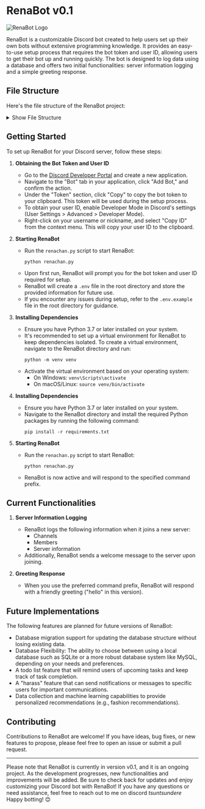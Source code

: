 # RenaBot v0.1

![RenaBot Logo](https://64.media.tumblr.com/3187c397dcfb358d519e08c2d1d1dc0e/b87b3de4b1fdc93c-88/s540x810/cd31af08d128130a28bf7af87c4ea9c34acd2daf.gif)

RenaBot is a customizable Discord bot created to help users set up their own bots without extensive programming knowledge. It provides an easy-to-use setup process that requires the bot token and user ID, allowing users to get their bot up and running quickly. The bot is designed to log data using a database and offers two initial functionalities: server information logging and a simple greeting response.

## File Structure

Here's the file structure of the RenaBot project:

<details>
<summary>Show File Structure</summary>
RenaBot/
├── RenaChan/
│   ├── cogs
│   │   ├── __init__.py
│   │   ├── cmds.py
│   │   └── tasks.py
│   ├── managers/
│   │   ├── database.py
│   │   └── models.py
│   ├── tools/
│   │   ├── __init__.py
│   │   └── session.py
│   ├── __init__.py
│   ├── session.py
│   ├── config.py
│   ├── dev.db
│   ├── events.py
│   ├── messages.py
│   └── setup.py
├── renachan.py
├── .env
├── file_structure.txt
</details>

## Getting Started

To set up RenaBot for your Discord server, follow these steps:

1. **Obtaining the Bot Token and User ID**

   - Go to the [Discord Developer Portal](https://discord.com/developers/applications) and create a new application.
   - Navigate to the "Bot" tab in your application, click "Add Bot," and confirm the action.
   - Under the "Token" section, click "Copy" to copy the bot token to your clipboard. This token will be used during the setup process.
   - To obtain your user ID, enable Developer Mode in Discord's settings (User Settings > Advanced > Developer Mode).
   - Right-click on your username or nickname, and select "Copy ID" from the context menu. This will copy your user ID to the clipboard.

2. **Starting RenaBot**

   - Run the `renachan.py` script to start RenaBot:
     ```
     python renachan.py
     ```
   - Upon first run, RenaBot will prompt you for the bot token and user ID required for setup.
   - RenaBot will create a `.env` file in the root directory and store the provided information for future use.
   - If you encounter any issues during setup, refer to the `.env.example` file in the root directory for guidance.

3. **Installing Dependencies**

   - Ensure you have Python 3.7 or later installed on your system.
   - It's recommended to set up a virtual environment for RenaBot to keep dependencies isolated. To create a virtual environment, navigate to the RenaBot directory and run:
     ```
     python -m venv venv
     ```
   - Activate the virtual environment based on your operating system:
     - On Windows: `venv\Scripts\activate`
     - On macOS/Linux: `source venv/bin/activate`

4. **Installing Dependencies**

   - Ensure you have Python 3.7 or later installed on your system.
   - Navigate to the RenaBot directory and install the required Python packages by running the following command:
     ```
     pip install -r requirements.txt
     ```

5. **Starting RenaBot**
   - Run the `renachan.py` script to start RenaBot:
     ```
     python renachan.py
     ```
   - RenaBot is now active and will respond to the specified command prefix.

## Current Functionalities

1. **Server Information Logging**

   - RenaBot logs the following information when it joins a new server:
     - Channels
     - Members
     - Server information
   - Additionally, RenaBot sends a welcome message to the server upon joining.

2. **Greeting Response**
   - When you use the preferred command prefix, RenaBot will respond with a friendly greeting ("hello" in this version).

## Future Implementations

The following features are planned for future versions of RenaBot:

- Database migration support for updating the database structure without losing existing data.
- Database Flexibility: The ability to choose between using a local database such as SQLite or a more robust database system like MySQL, depending on your needs and preferences.
- A todo list feature that will remind users of upcoming tasks and keep track of task completion.
- A "harass" feature that can send notifications or messages to specific users for important communications.
- Data collection and machine learning capabilities to provide personalized recommendations (e.g., fashion recommendations).

## Contributing

Contributions to RenaBot are welcome! If you have ideas, bug fixes, or new features to propose, please feel free to open an issue or submit a pull request.

---

Please note that RenaBot is currently in version v0.1, and it is an ongoing project. As the development progresses, new functionalities and improvements will be added. Be sure to check back for updates and enjoy customizing your Discord bot with RenaBot! If you have any questions or need assistance, feel free to reach out to me on discord _tsuntsundere_ Happy botting! 😊
